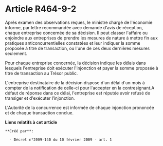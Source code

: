 # Article R464-9-2

Après examen des observations reçues, le ministre chargé de l'économie informe,  par lettre recommandée avec demande d'avis
de réception, chaque entreprise  concernée de sa décision. Il peut classer l'affaire ou enjoindre aux entreprises  de prendre
les mesures de nature à mettre fin aux pratiques anticoncurrentielles  constatées et leur indiquer la somme proposée à titre
de transaction, ou l'une  de ces deux dernières mesures seulement. 

Pour chaque  entreprise concernée, la décision indique les délais dans lesquels l'entreprise  doit exécuter l'injonction et
payer la somme proposée à titre de transaction au  Trésor public. 

L'entreprise destinataire de la décision  dispose d'un délai d'un mois à compter de la notification de celle-ci pour
l'accepter en la contresignant.A défaut de réponse dans ce délai, l'entreprise  est réputée avoir refusé de transiger et
d'exécuter l'injonction. 

L'Autorité de la concurrence est informée de chaque injonction  prononcée et de chaque transaction conclue.

**Liens relatifs à cet article**

	**Créé par**:

	  - Décret n°2009-140 du 10 février 2009 - art. 1
